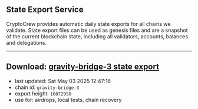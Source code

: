 ## State Export Service
CryptoCrew provides automatic daily state exports for all chains we validate. State export files can be used as genesis files and are a snapshot of the current blockchain state, including all validators, accounts, balances and delegations.

---
**Download: [gravity-bridge-3 state export](https://dl-eu2.ccvalidators.com/SERVICE/gravitybridge/gravity-bridge-3_export_16872958.json)**
---

- last updated: Sat May 03 2025 12:47:16
- chain id: `gravity-bridge-3`
- export height: `16872958`
- use for: airdrops, local tests, chain recovery
